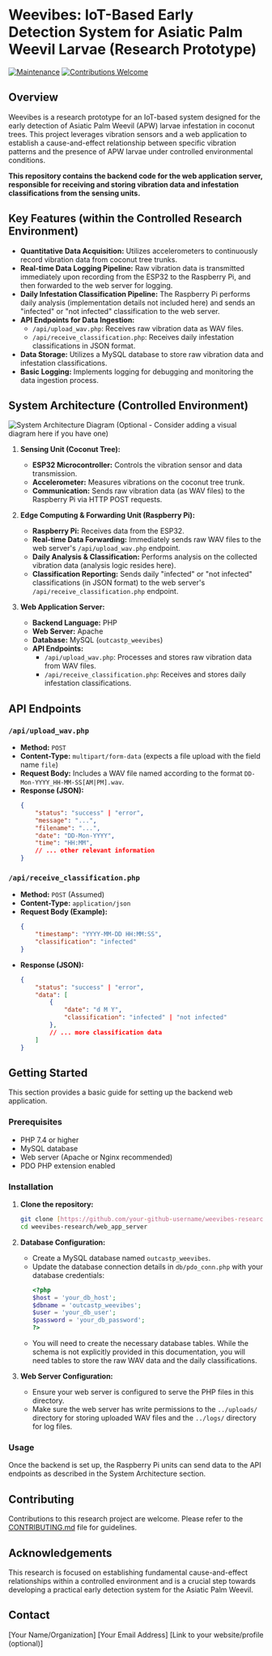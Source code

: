 # Weevibes: IoT-Based Early Detection System for Asiatic Palm Weevil Larvae (Research Prototype)

[![Maintenance](https://img.shields.io/badge/Maintained-Yes-green.svg)](https://github.com/your-github-username/weevibes-research)
[![Contributions Welcome](https://img.shields.io/badge/Contributions-Welcome-blue.svg)](https://github.com/your-github-username/weevibes-research/CONTRIBUTING.md)

## Overview

Weevibes is a research prototype for an IoT-based system designed for the early detection of Asiatic Palm Weevil (APW) larvae infestation in coconut trees. This project leverages vibration sensors and a web application to establish a cause-and-effect relationship between specific vibration patterns and the presence of APW larvae under controlled environmental conditions.

**This repository contains the backend code for the web application server, responsible for receiving and storing vibration data and infestation classifications from the sensing units.**

## Key Features (within the Controlled Research Environment)

* **Quantitative Data Acquisition:** Utilizes accelerometers to continuously record vibration data from coconut tree trunks.
* **Real-time Data Logging Pipeline:** Raw vibration data is transmitted immediately upon recording from the ESP32 to the Raspberry Pi, and then forwarded to the web server for logging.
* **Daily Infestation Classification Pipeline:** The Raspberry Pi performs daily analysis (implementation details not included here) and sends an "infected" or "not infected" classification to the web server.
* **API Endpoints for Data Ingestion:**
    * `/api/upload_wav.php`: Receives raw vibration data as WAV files.
    * `/api/receive_classification.php`: Receives daily infestation classifications in JSON format.
* **Data Storage:** Utilizes a MySQL database to store raw vibration data and infestation classifications.
* **Basic Logging:** Implements logging for debugging and monitoring the data ingestion process.

## System Architecture (Controlled Environment)

![System Architecture Diagram (Optional - Consider adding a visual diagram here if you have one)](./docs/architecture.png)

1.  **Sensing Unit (Coconut Tree):**
    * **ESP32 Microcontroller:** Controls the vibration sensor and data transmission.
    * **Accelerometer:** Measures vibrations on the coconut tree trunk.
    * **Communication:** Sends raw vibration data (as WAV files) to the Raspberry Pi via HTTP POST requests.

2.  **Edge Computing & Forwarding Unit (Raspberry Pi):**
    * **Raspberry Pi:** Receives data from the ESP32.
    * **Real-time Data Forwarding:** Immediately sends raw WAV files to the web server's `/api/upload_wav.php` endpoint.
    * **Daily Analysis & Classification:** Performs analysis on the collected vibration data (analysis logic resides here).
    * **Classification Reporting:** Sends daily "infected" or "not infected" classifications (in JSON format) to the web server's `/api/receive_classification.php` endpoint.

3.  **Web Application Server:**
    * **Backend Language:** PHP
    * **Web Server:** Apache
    * **Database:** MySQL (`outcastp_weevibes`)
    * **API Endpoints:**
        * `/api/upload_wav.php`: Processes and stores raw vibration data from WAV files.
        * `/api/receive_classification.php`: Receives and stores daily infestation classifications.

## API Endpoints

### `/api/upload_wav.php`

* **Method:** `POST`
* **Content-Type:** `multipart/form-data` (expects a file upload with the field name `file`)
* **Request Body:** Includes a WAV file named according to the format `DD-Mon-YYYY_HH-MM-SS[AM|PM].wav`.
* **Response (JSON):**
    ```json
    {
        "status": "success" | "error",
        "message": "...",
        "filename": "...",
        "date": "DD-Mon-YYYY",
        "time": "HH:MM",
        // ... other relevant information
    }
    ```

### `/api/receive_classification.php`

* **Method:** `POST` (Assumed)
* **Content-Type:** `application/json`
* **Request Body (Example):**
    ```json
    {
        "timestamp": "YYYY-MM-DD HH:MM:SS",
        "classification": "infected"
    }
    ```
* **Response (JSON):**
    ```json
    {
        "status": "success" | "error",
        "data": [
            {
                "date": "d M Y",
                "classification": "infected" | "not infected"
            },
            // ... more classification data
        ]
    }
    ```

## Getting Started

This section provides a basic guide for setting up the backend web application.

### Prerequisites

* PHP 7.4 or higher
* MySQL database
* Web server (Apache or Nginx recommended)
* PDO PHP extension enabled

### Installation

1.  **Clone the repository:**
    ```bash
    git clone [https://github.com/your-github-username/weevibes-research.git](https://github.com/your-github-username/weevibes-research.git)
    cd weevibes-research/web_app_server
    ```

2.  **Database Configuration:**
    * Create a MySQL database named `outcastp_weevibes`.
    * Update the database connection details in `db/pdo_conn.php` with your database credentials:
        ```php
        <?php
        $host = 'your_db_host';
        $dbname = 'outcastp_weevibes';
        $user = 'your_db_user';
        $password = 'your_db_password';
        ?>
        ```
    * You will need to create the necessary database tables. While the schema is not explicitly provided in this documentation, you will need tables to store the raw WAV data and the daily classifications.

3.  **Web Server Configuration:**
    * Ensure your web server is configured to serve the PHP files in this directory.
    * Make sure the web server has write permissions to the `../uploads/` directory for storing uploaded WAV files and the `../logs/` directory for log files.

### Usage

Once the backend is set up, the Raspberry Pi units can send data to the API endpoints as described in the System Architecture section.

## Contributing

Contributions to this research project are welcome. Please refer to the [CONTRIBUTING.md](https://github.com/your-github-username/weevibes-research/CONTRIBUTING.md) file for guidelines.

## Acknowledgements

This research is focused on establishing fundamental cause-and-effect relationships within a controlled environment and is a crucial step towards developing a practical early detection system for the Asiatic Palm Weevil.

## Contact

[Your Name/Organization]
[Your Email Address]
[Link to your website/profile (optional)]